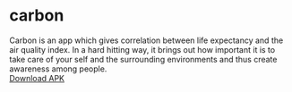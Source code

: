 # carbon
Carbon is an app which gives correlation between life expectancy and the air quality index. In a hard hitting way, it brings out how important it is to take care of your self and the surrounding environments and thus create awareness among people.<br/>
[Download APK](https://carbon.ndureja.com)
